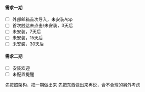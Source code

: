 #### 需求一期
- [ ] 外部邮箱首次导入，未安装App
- [ ] 首次触达未点击/未安装，3天后
- [ ] 未安装，7天后
- [ ] 未安装，15天后
- [ ] 未安装，30天后

#### 需求二期
- [ ] 安装欢迎
- [ ] 未配置提醒

先按照架构，把一期做出来
先把东西做出来再说，合不合理的另外考虑